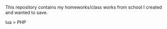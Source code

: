 This repository contains my homeworks/class works from school I created and wanted to save. 





























lua > PHP
